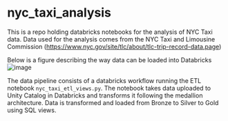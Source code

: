 # nyc_taxi_analysis
This is a repo holding databricks notebooks for the analysis of NYC Taxi data. Data used for the analysis comes from the NYC Taxi and Limousine Commission (https://www.nyc.gov/site/tlc/about/tlc-trip-record-data.page)

Below is a figure describing the way data can be loaded into Databricks
![image](https://github.com/user-attachments/assets/7c6df1fc-5245-46fb-bb40-23d4b0930421)


The data pipeline consists of a databricks workflow running the ETL notebook ``nyc_taxi_etl_views.py``. The notebook takes data uploaded to Unity Catalog in Databricks and transforms it following the medallion architecture.
Data is transformed and loaded from Bronze to Silver to Gold using SQL views.
